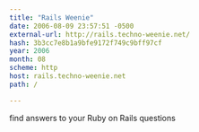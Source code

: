 ```yaml
---
title: "Rails Weenie"
date: 2006-08-09 23:57:51 -0500
external-url: http://rails.techno-weenie.net/
hash: 3b3cc7e8b1a9bfe9172f749c9bff97cf
year: 2006
month: 08
scheme: http
host: rails.techno-weenie.net
path: /

---
```


find answers to your Ruby on Rails questions

